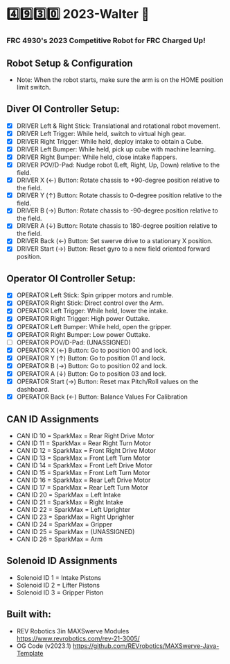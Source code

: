 # :four::nine::three::zero: 2023-Walter :robot:

### FRC 4930's 2023 Competitive Robot for FRC Charged Up!

## Robot Setup & Configuration
* Note: When the robot starts, make sure the arm is on the HOME position limit switch.

## Diver OI Controller Setup:
- [x] DRIVER Left & Right Stick: Translational and rotational robot movement.
- [x] DRIVER Left Trigger: While held, switch to virtual high gear.
- [x] DRIVER Right Trigger: While held, deploy intake to obtain a Cube.
- [x] DRIVER Left Bumper: While held, pick up cube with machine learning.
- [x] DRIVER Right Bumper: While held, close intake flappers.
- [x] DRIVER POV/D-Pad: Nudge robot (Left, Right, Up, Down) relative to the field.
- [x] DRIVER X (←) Button: Rotate chassis to +90-degree position relative to the field.
- [x] DRIVER Y (↑) Button: Rotate chassis to 0-degree position relative to the field.
- [x] DRIVER B (→) Button: Rotate chassis to -90-degree position relative to the field.
- [x] DRIVER A (↓) Button: Rotate chassis to 180-degree position relative to the field.
- [x] DRIVER Back (←) Button: Set swerve drive to a stationary X position.
- [x] DRIVER Start (→) Button: Reset gyro to a new field oriented forward position.

## Operator OI Controller Setup:
- [x] OPERATOR Left Stick: Spin gripper motors and rumble.
- [x] OPERATOR Right Stick: Direct control over the Arm.
- [x] OPERATOR Left Trigger: While held, lower the intake.
- [x] OPERATOR Right Trigger: High power Outtake.
- [x] OPERATOR Left Bumper: While held, open the gripper.
- [x] OPERATOR Right Bumper: Low power Outtake.
- [ ] OPERATOR POV/D-Pad: (UNASSIGNED)
- [x] OPERATOR X (←) Button: Go to position 00 and lock.
- [x] OPERATOR Y (↑) Button: Go to position 01 and lock.
- [x] OPERATOR B (→) Button: Go to position 02 and lock.
- [x] OPERATOR A (↓) Button: Go to position 03 and lock.
- [x] OPERATOR Start (→) Button: Reset max Pitch/Roll values on the dashboard.
- [x] OPERATOR Back (←) Button: Balance Values For Calibration

## CAN ID Assignments
* CAN ID 10 = SparkMax = Rear Right Drive Motor
* CAN ID 11 = SparkMax = Rear Right Turn Motor
* CAN ID 12 = SparkMax = Front Right Drive Motor
* CAN ID 13 = SparkMax = Front Left Turn Motor
* CAN ID 14 = SparkMax = Front Left Drive Motor
* CAN ID 15 = SparkMax = Front Left Turn Motor
* CAN ID 16 = SparkMax = Rear Left Drive Motor
* CAN ID 17 = SparkMax = Rear Left Turn Motor
* CAN ID 20 = SparkMax = Left Intake
* CAN ID 21 = SparkMax = Right Intake
* CAN ID 22 = SparkMax = Left Uprighter
* CAN ID 23 = SparkMax = Right Uprighter
* CAN ID 24 = SparkMax = Gripper
* CAN ID 25 = SparkMax = (UNASSIGNED)
* CAN ID 26 = SparkMax = Arm

## Solenoid ID Assignments
* Solenoid ID 1 = Intake Pistons
* Solenoid ID 2 = Lifter Pistons
* Solenoid ID 3 = Gripper Piston

## Built with:
* REV Robotics 3in MAXSwerve Modules https://www.revrobotics.com/rev-21-3005/
* OG Code (v2023.1) https://github.com/REVrobotics/MAXSwerve-Java-Template